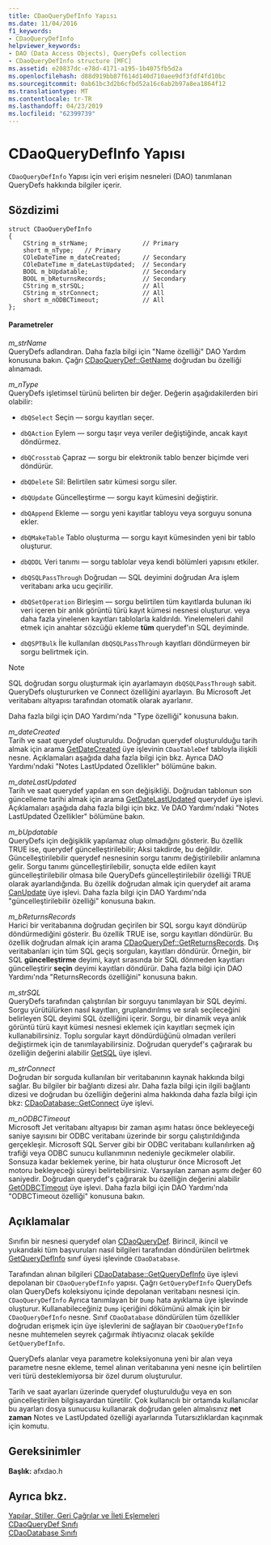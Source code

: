 ```yaml
---
title: CDaoQueryDefInfo Yapısı
ms.date: 11/04/2016
f1_keywords:
- CDaoQueryDefInfo
helpviewer_keywords:
- DAO (Data Access Objects), QueryDefs collection
- CDaoQueryDefInfo structure [MFC]
ms.assetid: e20837dc-e78d-4171-a195-1b4075fb5d2a
ms.openlocfilehash: d88d919bb87f614d140d710aee9df3fdf4fd10bc
ms.sourcegitcommit: 0ab61bc3d2b6cfbd52a16c6ab2b97a8ea1864f12
ms.translationtype: MT
ms.contentlocale: tr-TR
ms.lasthandoff: 04/23/2019
ms.locfileid: "62399739"
---
```

# <a name="cdaoquerydefinfo-structure"></a>CDaoQueryDefInfo Yapısı

`CDaoQueryDefInfo` Yapısı için veri erişim nesneleri (DAO) tanımlanan QueryDefs hakkında bilgiler içerir.

## <a name="syntax"></a>Sözdizimi

```
struct CDaoQueryDefInfo
{
    CString m_strName;               // Primary
    short m_nType;   // Primary
    COleDateTime m_dateCreated;      // Secondary
    COleDateTime m_dateLastUpdated;  // Secondary
    BOOL m_bUpdatable;               // Secondary
    BOOL m_bReturnsRecords;          // Secondary
    CString m_strSQL;                // All
    CString m_strConnect;            // All
    short m_nODBCTimeout;            // All
};
```

#### <a name="parameters"></a>Parametreler

*m_strName*<br/>
QueryDefs adlandıran. Daha fazla bilgi için "Name özelliği" DAO Yardım konusuna bakın. Çağrı [CDaoQueryDef::GetName](../../mfc/reference/cdaoquerydef-class.md#getname) doğrudan bu özelliği alınamadı.

*m_nType*<br/>
QueryDefs işletimsel türünü belirten bir değer. Değerin aşağıdakilerden biri olabilir:

- `dbQSelect` Seçin — sorgu kayıtları seçer.

- `dbQAction` Eylem — sorgu taşır veya veriler değiştiğinde, ancak kayıt döndürmez.

- `dbQCrosstab` Çapraz — sorgu bir elektronik tablo benzer biçimde veri döndürür.

- `dbQDelete` Sil: Belirtilen satır kümesi sorgu siler.

- `dbQUpdate` Güncelleştirme — sorgu kayıt kümesini değiştirir.

- `dbQAppend` Ekleme — sorgu yeni kayıtlar tabloyu veya sorguyu sonuna ekler.

- `dbQMakeTable` Tablo oluşturma — sorgu kayıt kümesinden yeni bir tablo oluşturur.

- `dbQDDL` Veri tanımı — sorgu tablolar veya kendi bölümleri yapısını etkiler.

- `dbQSQLPassThrough` Doğrudan — SQL deyimini doğrudan Ara işlem veritabanı arka ucu geçirilir.

- `dbQSetOperation` Birleşim — sorgu belirtilen tüm kayıtlarda bulunan iki veri içeren bir anlık görüntü türü kayıt kümesi nesnesi oluşturur. veya daha fazla yinelenen kayıtları tablolarla kaldırıldı. Yinelemeleri dahil etmek için anahtar sözcüğü ekleme **tüm** querydef'ın SQL deyiminde.

- `dbQSPTBulk` İle kullanılan `dbQSQLPassThrough` kayıtları döndürmeyen bir sorgu belirtmek için.

> [!NOTE]
>  SQL doğrudan sorgu oluşturmak için ayarlamayın `dbQSQLPassThrough` sabit. QueryDefs oluştururken ve Connect özelliğini ayarlayın. Bu Microsoft Jet veritabanı altyapısı tarafından otomatik olarak ayarlanır.

Daha fazla bilgi için DAO Yardımı'nda "Type özelliği" konusuna bakın.

*m_dateCreated*<br/>
Tarih ve saat querydef oluşturuldu. Doğrudan querydef oluşturulduğu tarih almak için arama [GetDateCreated](../../mfc/reference/cdaotabledef-class.md#getdatecreated) üye işlevinin `CDaoTableDef` tabloyla ilişkili nesne. Açıklamaları aşağıda daha fazla bilgi için bkz. Ayrıca DAO Yardımı'ndaki "Notes LastUpdated Özellikler" bölümüne bakın.

*m_dateLastUpdated*<br/>
Tarih ve saat querydef yapılan en son değişikliği. Doğrudan tablonun son güncelleme tarihi almak için arama [GetDateLastUpdated](../../mfc/reference/cdaoquerydef-class.md#getdatelastupdated) querydef üye işlevi. Açıklamaları aşağıda daha fazla bilgi için bkz. Ve DAO Yardımı'ndaki "Notes LastUpdated Özellikler" bölümüne bakın.

*m_bUpdatable*<br/>
QueryDefs için değişiklik yapılamaz olup olmadığını gösterir. Bu özellik TRUE ise, querydef güncelleştirilebilir; Aksi takdirde, bu değildir. Güncelleştirilebilir querydef nesnesinin sorgu tanımı değiştirilebilir anlamına gelir. Sorgu tanımı güncelleştirilebilir, sonuçta elde edilen kayıt güncelleştirilebilir olmasa bile QueryDefs güncelleştirilebilir özelliği TRUE olarak ayarlandığında. Bu özellik doğrudan almak için querydef ait arama [CanUpdate](../../mfc/reference/cdaoquerydef-class.md#canupdate) üye işlevi. Daha fazla bilgi için DAO Yardımı'nda "güncelleştirilebilir özelliği" konusuna bakın.

*m_bReturnsRecords*<br/>
Harici bir veritabanına doğrudan geçirilen bir SQL sorgu kayıt döndürüp döndürmediğini gösterir. Bu özellik TRUE ise, sorgu kayıtları döndürür. Bu özellik doğrudan almak için arama [CDaoQueryDef::GetReturnsRecords](../../mfc/reference/cdaoquerydef-class.md#getreturnsrecords). Dış veritabanları için tüm SQL geçiş sorguları, kayıtları döndürür. Örneğin, bir SQL **güncelleştirme** deyimi, kayıt sırasında bir SQL dönmeden kayıtları güncelleştirir **seçin** deyimi kayıtları döndürür. Daha fazla bilgi için DAO Yardımı'nda "ReturnsRecords özelliğini" konusuna bakın.

*m_strSQL*<br/>
QueryDefs tarafından çalıştırılan bir sorguyu tanımlayan bir SQL deyimi. Sorgu yürütülürken nasıl kayıtları, gruplandırılmış ve sıralı seçileceğini belirleyen SQL deyimi SQL özelliğini içerir. Sorgu, bir dinamik veya anlık görüntü türü kayıt kümesi nesnesi eklemek için kayıtları seçmek için kullanabilirsiniz. Toplu sorgular kayıt döndürdüğünü olmadan verileri değiştirmek için de tanımlayabilirsiniz. Doğrudan querydef's çağırarak bu özelliğin değerini alabilir [GetSQL](../../mfc/reference/cdaoquerydef-class.md#getsql) üye işlevi.

*m_strConnect*<br/>
Doğrudan bir sorguda kullanılan bir veritabanının kaynak hakkında bilgi sağlar. Bu bilgiler bir bağlantı dizesi alır. Daha fazla bilgi için ilgili bağlantı dizesi ve doğrudan bu özelliğin değerini alma hakkında daha fazla bilgi için bkz: [CDaoDatabase::GetConnect](../../mfc/reference/cdaodatabase-class.md#getconnect) üye işlevi.

*m_nODBCTimeout*<br/>
Microsoft Jet veritabanı altyapısı bir zaman aşımı hatası önce bekleyeceği saniye sayısını bir ODBC veritabanı üzerinde bir sorgu çalıştırıldığında gerçekleşir. Microsoft SQL Server gibi bir ODBC veritabanı kullanılırken ağ trafiği veya ODBC sunucu kullanımının nedeniyle gecikmeler olabilir. Sonsuza kadar beklemek yerine, bir hata oluşturur önce Microsoft Jet motoru bekleyeceği süreyi belirtebilirsiniz. Varsayılan zaman aşımı değer 60 saniyedir. Doğrudan querydef's çağırarak bu özelliğin değerini alabilir [GetODBCTimeout](../../mfc/reference/cdaoquerydef-class.md#getodbctimeout) üye işlevi. Daha fazla bilgi için DAO Yardımı'nda "ODBCTimeout özelliği" konusuna bakın.

## <a name="remarks"></a>Açıklamalar

Sınıfın bir nesnesi querydef olan [CDaoQueryDef](../../mfc/reference/cdaoquerydef-class.md). Birincil, ikincil ve yukarıdaki tüm başvuruları nasıl bilgileri tarafından döndürülen belirtmek [GetQueryDefInfo](../../mfc/reference/cdaodatabase-class.md#getquerydefinfo) sınıf üyesi işlevinde `CDaoDatabase`.

Tarafından alınan bilgileri [CDaoDatabase::GetQueryDefInfo](../../mfc/reference/cdaodatabase-class.md#getquerydefinfo) üye işlevi depolanan bir `CDaoQueryDefInfo` yapısı. Çağrı `GetQueryDefInfo` QueryDefs olan QueryDefs koleksiyonu içinde depolanan veritabanı nesnesi için. `CDaoQueryDefInfo` Ayrıca tanımlayan bir `Dump` hata ayıklama üye işlevinde oluşturur. Kullanabileceğiniz `Dump` içeriğini dökümünü almak için bir `CDaoQueryDefInfo` nesne. Sınıf `CDaoDatabase` döndürülen tüm özellikler doğrudan erişmek için üye işlevlerini de sağlayan bir `CDaoQueryDefInfo` nesne muhtemelen seyrek çağırmak ihtiyacınız olacak şekilde `GetQueryDefInfo`.

QueryDefs alanlar veya parametre koleksiyonuna yeni bir alan veya parametre nesne ekleme, temel alınan veritabanına yeni nesne için belirtilen veri türü desteklemiyorsa bir özel durum oluşturulur.

Tarih ve saat ayarları üzerinde querydef oluşturulduğu veya en son güncelleştirilen bilgisayardan türetilir. Çok kullanıcılı bir ortamda kullanıcılar bu ayarları dosya sunucusu kullanarak doğrudan gelen almalısınız **net zaman** Notes ve LastUpdated özelliği ayarlarında Tutarsızlıklardan kaçınmak için komutu.

## <a name="requirements"></a>Gereksinimler

**Başlık:** afxdao.h

## <a name="see-also"></a>Ayrıca bkz.

[Yapılar, Stiller, Geri Çağrılar ve İleti Eşlemeleri](../../mfc/reference/structures-styles-callbacks-and-message-maps.md)<br/>
[CDaoQueryDef Sınıfı](../../mfc/reference/cdaoquerydef-class.md)<br/>
[CDaoDatabase Sınıfı](../../mfc/reference/cdaodatabase-class.md)
